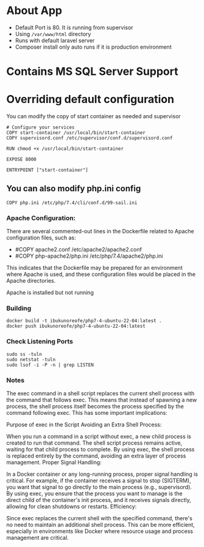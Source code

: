 # About App 
- Default Port is 80. It is running from supervisor
- Using <code>/var/www/html</code> directory
- Runs with default laravel server
- Composer install only auto runs if it is production environment

# Contains MS SQL Server Support

# Overriding default configuration
You can modify the copy of start container as needed and supervisor

```shell
# Configure your services
COPY start-container /usr/local/bin/start-container
COPY supervisord.conf /etc/supervisor/conf.d/supervisord.conf

RUN chmod +x /usr/local/bin/start-container

EXPOSE 8000

ENTRYPOINT ["start-container"]
```

## You can also modify php.ini config

```shell
COPY php.ini /etc/php/7.4/cli/conf.d/99-sail.ini
```



### Apache Configuration:

There are several commented-out lines in the Dockerfile related to Apache configuration files, such as:
- #COPY apache2.conf /etc/apache2/apache2.conf
- #COPY php-apache2/php.ini /etc/php/7.4/apache2/php.ini

This indicates that the Dockerfile may be prepared for an environment where Apache is used, and these configuration files would be placed in the Apache directories.

Apache is installed but not running




### Building

```shell
docker build -t ibukunoreofe/php7-4-ubuntu-22-04:latest .
docker push ibukunoreofe/php7-4-ubuntu-22-04:latest
```



### Check Listening Ports

```shell
sudo ss -tuln
sudo netstat -tuln
sudo lsof -i -P -n | grep LISTEN
```



### Notes
The exec command in a shell script replaces the current shell process with the command that follows exec. This means that instead of spawning a new process, the shell process itself becomes the process specified by the command following exec. This has some important implications:

Purpose of exec in the Script
Avoiding an Extra Shell Process:

When you run a command in a script without exec, a new child process is created to run that command. The shell script process remains active, waiting for that child process to complete. By using exec, the shell process is replaced entirely by the command, avoiding an extra layer of process management.
Proper Signal Handling:

In a Docker container or any long-running process, proper signal handling is critical. For example, if the container receives a signal to stop (SIGTERM), you want that signal to go directly to the main process (e.g., supervisord). By using exec, you ensure that the process you want to manage is the direct child of the container's init process, and it receives signals directly, allowing for clean shutdowns or restarts.
Efficiency:

Since exec replaces the current shell with the specified command, there's no need to maintain an additional shell process. This can be more efficient, especially in environments like Docker where resource usage and process management are critical.